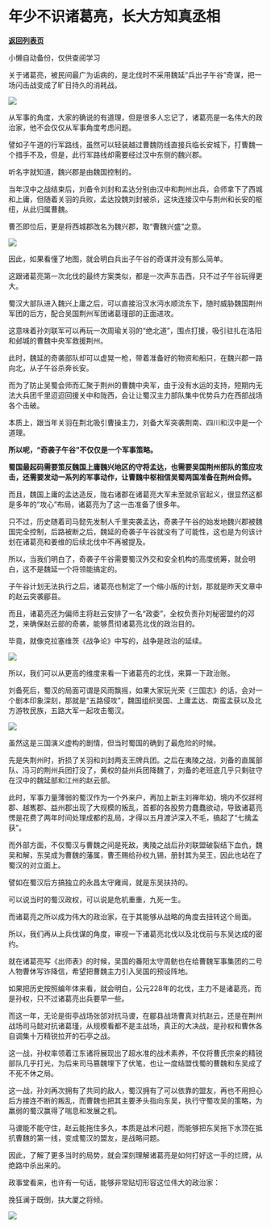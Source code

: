 # 年少不识诸葛亮，长大方知真丞相

[**返回列表页**](/gzh/政事堂2019)

小懒自动备份，仅供查阅学习

关于诸葛亮，被民间最广为诟病的，是北伐时不采用魏延“兵出子午谷”奇谋，把一场闪击战变成了旷日持久的消耗战。  

  

![](https://mmbiz.qpic.cn/mmbiz_jpg/rxhS23yu8cMTzaMAbn8XseFn6FwhNGn5kIde128nThhfiaHibYCOI2y3LKibBiaNBEjojtY0TGP3YSXkZiaicYdJAQUg/640?wx_fmt=jpeg)

  

从军事的角度，大家的确说的有道理，但是很多人忘记了，诸葛亮是一名伟大的政治家，他不会仅仅从军事角度考虑问题。  

  

譬如子午道的行军路线，虽然可以轻装越过曹魏防线直接兵临长安城下，打曹魏一个措手不及，但是，此行军路线却需要经过汉中东侧的魏兴郡。

  

听名字就知道，魏兴郡是由魏国控制的。

  

当年汉中之战结束后，刘备令刘封和孟达分别由汉中和荆州出兵，会师拿下了西城和上庸，但随着关羽的兵败，孟达投魏刘封被杀，这块连接汉中与荆州和长安的枢纽，从此归属曹魏。

  

曹丕即位后，更是将西城郡改名为魏兴郡，取“曹魏兴盛”之意。  

  

![](https://mmbiz.qpic.cn/mmbiz_png/rxhS23yu8cMTzaMAbn8XseFn6FwhNGn5JXlicRMEMBxf44AxBA7s8fVJDahVkHGRLWWJTIPu35gl0XK8DQI0W7Q/640?wx_fmt=png)

  

因此，如果看懂了地图，就会明白兵出子午谷的奇谋并没有那么简单。

  

这跟诸葛亮第一次北伐的最终方案类似，都是一次声东击西，只不过子午谷玩得更大。

  

蜀汉大部队进入魏兴上庸之后，可以直接沿汉水沔水顺流东下，随时威胁魏国荆州军团的后方，配合吴国荆州军团诸葛瑾部的正面进攻。

  

这意味着孙刘联军可以再玩一次周瑜关羽的“绝北道”，围点打援，吸引驻扎在洛阳和邺城的曹魏中央军救援荆州。

  

此时，魏延的奇袭部队却可以虚晃一枪，带着准备好的物资和船只，在魏兴郡一路向北，从子午谷杀奔长安。

  

而为了防止吴蜀会师而汇聚于荆州的曹魏中央军，由于没有水运的支持，短期内无法大兵团千里迢迢回援关中和陇西，会让让蜀汉主力部队集中优势兵力在西部战场各个击破。

  

本质上，跟当年关羽在荆北吸引曹操主力，刘备大军突袭荆南、四川和汉中是一个道理。

  

 **所以呢，“奇袭子午谷”不仅仅是一个军事策略。**

  

 **蜀国最起码需要策反魏国上庸魏兴地区的守将孟达，也需要吴国荆州部队的策应攻击，还需要发动一系列的军事动作，让曹魏中枢相信吴蜀两国准备在荆州会师。**

  

而且，魏国上庸的孟达造反，陇右诸郡在诸葛亮大军未至就杀官起义，很显然这都是多年的“攻心”布局，诸葛亮为了这一击准备了很多年。

  

只不过，历史随着司马懿先发制人千里突袭孟达，奇袭子午谷的始发地魏兴郡被魏国完全控制，后路被断之后，魏延的奇袭子午谷就没有了可能性，这也是为何该计划在诸葛亮和姜维的后续北伐中不再被提及。

  

所以，当我们明白了，奇袭子午谷需要蜀汉外交和安全机构的高度统筹，就会明白，这不是魏延一个将领能搞定的。

  

子午谷计划无法执行之后，诸葛亮也制定了一个缩小版的计划，那就是昨天文章中的赵云突袭郿县。  

  

而且，诸葛亮还为偏师主将赵云安排了一名“政委”，全权负责孙刘秘密盟约的邓芝，来确保赵云部的奇袭，能够贯彻诸葛亮北伐的政治目的。

  

毕竟，就像克拉塞维茨《战争论》中写的，战争是政治的延续。

  

![](https://mmbiz.qpic.cn/mmbiz_jpg/rxhS23yu8cMTzaMAbn8XseFn6FwhNGn5PHljBmXia460piaM235OHMYJvgNtHo4jlVgu8Id3iblCenf3oZsm0sORQ/640?wx_fmt=jpeg)

  

所以，我们可以从更高的维度来看一下诸葛亮的北伐，来算一下政治账。  

  

刘备死后，蜀汉的局面可谓是风雨飘摇，如果大家玩光荣《三国志》的话，会对一个剧本印象深刻，那就是“五路侵攻”，魏国组织吴国、上庸孟达、南蛮孟获以及北方游牧民族，五路大军一起攻击蜀汉。

  

![](https://mmbiz.qpic.cn/mmbiz_png/rxhS23yu8cMTzaMAbn8XseFn6FwhNGn5iaYL4mqEQibQXj2yic4BWGjAL2gfvj4dzFt9oOeOg3YOnHlrWuYY2HVMw/640?wx_fmt=png)

  

虽然这是三国演义虚构的剧情，但当时蜀国的确到了最危险的时候。

  

先是失荆州时，折损了关羽和刘封两支王牌兵团。之后在夷陵之战，刘备的直属部队、冯习的荆州兵团打没了，黄权的益州兵团降魏了，刘备的老班底几乎只剩驻守在汉中的魏延部和江州的赵云部。

  

此时，军事力量薄弱的蜀汉作为一个外来户，再加上新主刘禅年幼，境内不仅牂柯郡、越嶲郡、益州郡出现了大规模的叛乱，首都的各股势力蠢蠢欲动，导致诸葛亮愣是花费了两年时间处理成都的乱局，才得以五月渡泸深入不毛，搞起了“七擒孟获”。

  

而外部方面，不仅蜀汉与曹魏之间是死敌，夷陵之战后孙刘联盟破裂结下血仇，魏吴和解，东吴成为曹魏的藩属，曹丕赐给孙权九锡，册封其为吴王，因此也站在了蜀汉的对立面上。

  

譬如在蜀汉后方搞独立的永昌太守雍闿，就是东吴扶持的。

  

可以说当时的蜀汉政权，可以说是危机重重，九死一生。

  

而诸葛亮之所以成为伟大的政治家，在于其能够从战略的角度去扭转这个局面。  

  

所以，我们再从上兵伐谋的角度，审视一下诸葛亮北伐以及北伐前与东吴达成的密约。

  

就在诸葛亮写《出师表》的时候，吴国的番阳太守周鲂也在给曹魏军事集团的二号人物曹休写诈降信，希望把曹魏主力引入吴国的预设阵地。

  

如果把历史按照编年体来看，就会明白，公元228年的北伐，主力不是诸葛亮，而是孙权，只不过诸葛亮出兵要早一些。

  

而这一年，无论是街亭战场张郃对抗马谡，在郿县战场曹真对抗赵云，还是在荆州战场司马懿对抗诸葛瑾，从规模看都不是主战场，真正的大决战，是孙权和曹休各自调集十万精锐拉开的石亭之战。

  

这一战，孙权率领着江东诸将展现出了超水准的战术素养，不仅将曹氏宗亲的精锐部队几乎打光，为后来司马篡魏埋下了伏笔，也让一度结盟伐蜀的曹魏和东吴成了不死不休之局。

  

这一战，孙刘再次拥有了共同的敌人，蜀汉拥有了可以依靠的盟友，再也不用担心后方接连不断的叛乱，而曹魏也把其主要矛头指向东吴，执行守蜀攻吴的策略，为羸弱的蜀汉赢得了喘息和发展之机。

  

马谡能不能守住，赵云能拖住多久，本质是战术问题，而能够把东吴拖下水顶在抵抗曹魏的第一线，变成蜀汉的盟友，是战略问题。  

  

因此，了解了更多当时的局势，就会深刻理解诸葛亮是如何打好这一手的烂牌，从绝路中杀出来的。  

  

政事堂看来，也许有一句话，能够非常贴切形容这位伟大的政治家：

  

挽狂澜于既倒，扶大厦之将倾。

  

![](https://mmbiz.qpic.cn/mmbiz_jpg/rxhS23yu8cPp0iaKAfe0ZsWfgGcY72o9Nror8TicrtnlDsqzY7y4Kum4fM3X0FMEGlbvm9HvZUiaETSnLt4DHNLbQ/640?wx_fmt=jpeg)

